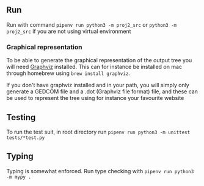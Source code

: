 ## Run
Run with command `pipenv run python3 -m proj2_src` or `python3 -m proj2_src` if you are not using virtual environment

### Graphical representation
To be able to generate the graphical representation of the output tree you will need [Graphviz](https://www.graphviz.org/download/) installed. This can for instance be installed on mac through homebrew using `brew install graphviz`. 

If you don't have graphviz installed and in your path, you will simply only generate a GEDCOM file and a .dot (Graphviz file format) file, and these can be used to represent the tree using for instance your favourite website

## Testing
To run the test suit, in root directory run `pipenv run python3 -m unittest tests/*test.py`
## Typing
Typing is somewhat enforced. Run type checking with `pipenv run python3 -m mypy .`

